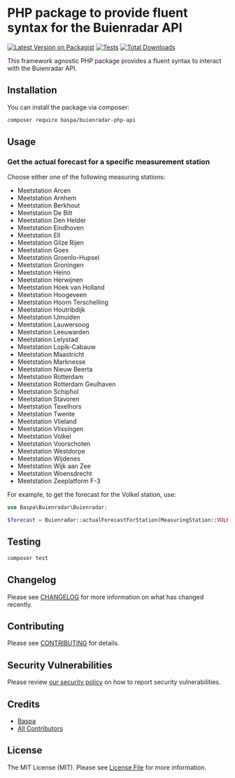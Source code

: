 # PHP package to provide fluent syntax for the Buienradar API

[![Latest Version on Packagist](https://img.shields.io/packagist/v/baspa/buienradar-php-api.svg?style=flat-square)](https://packagist.org/packages/baspa/buienradar-php-api)
[![Tests](https://img.shields.io/github/actions/workflow/status/baspa/buienradar-php-api/run-tests.yml?branch=main&label=tests&style=flat-square)](https://github.com/baspa/buienradar-php-api/actions/workflows/run-tests.yml)
[![Total Downloads](https://img.shields.io/packagist/dt/baspa/buienradar-php-api.svg?style=flat-square)](https://packagist.org/packages/baspa/buienradar-php-api)

This framework agnostic PHP package provides a fluent syntax to interact with the Buienradar API.

## Installation

You can install the package via composer:

```bash
composer require baspa/buienradar-php-api
```

## Usage

### Get the actual forecast for a specific measurement station

Choose either one of the following measuring stations:

- Meetstation Arcen
- Meetstation Arnhem
- Meetstation Berkhout
- Meetstation De Bilt
- Meetstation Den Helder
- Meetstation Eindhoven
- Meetstation Ell
- Meetstation Gilze Rijen
- Meetstation Goes
- Meetstation Groenlo-Hupsel
- Meetstation Groningen
- Meetstation Heino
- Meetstation Herwijnen
- Meetstation Hoek van Holland
- Meetstation Hoogeveen
- Meetstation Hoorn Terschelling
- Meetstation Houtribdijk
- Meetstation IJmuiden
- Meetstation Lauwersoog
- Meetstation Leeuwarden
- Meetstation Lelystad
- Meetstation Lopik-Cabauw
- Meetstation Maastricht
- Meetstation Marknesse
- Meetstation Nieuw Beerta
- Meetstation Rotterdam
- Meetstation Rotterdam Geulhaven
- Meetstation Schiphol
- Meetstation Stavoren
- Meetstation Texelhors
- Meetstation Twente
- Meetstation Vlieland
- Meetstation Vlissingen
- Meetstation Volkel
- Meetstation Voorschoten
- Meetstation Westdorpe
- Meetstation Wijdenes
- Meetstation Wijk aan Zee
- Meetstation Woensdrecht
- Meetstation Zeeplatform F-3

For example, to get the forecast for the Volkel station, use:

```php
use Baspa\Buienradar\Buienradar;

$forecast = Buienradar::actualForecastForStation(MeasuringStation::VOLKEL)
```

## Testing

```bash
composer test
```

## Changelog

Please see [CHANGELOG](CHANGELOG.md) for more information on what has changed recently.

## Contributing

Please see [CONTRIBUTING](https://github.com/spatie/.github/blob/main/CONTRIBUTING.md) for details.

## Security Vulnerabilities

Please review [our security policy](../../security/policy) on how to report security vulnerabilities.

## Credits

- [Baspa](https://github.com/Baspa)
- [All Contributors](../../contributors)

## License

The MIT License (MIT). Please see [License File](LICENSE.md) for more information.
